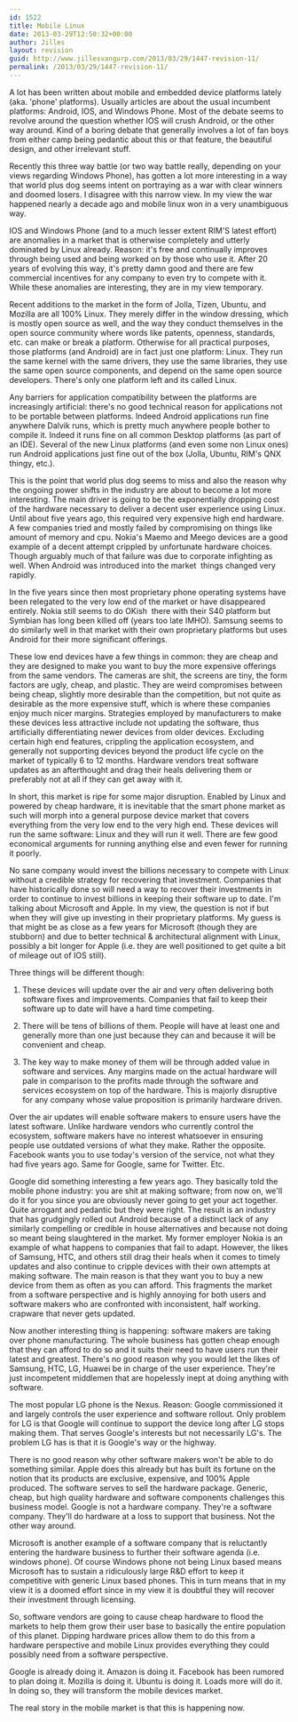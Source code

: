 ```yaml
---
id: 1522
title: Mobile Linux
date: 2013-03-29T12:50:32+00:00
author: Jilles
layout: revision
guid: http://www.jillesvangurp.com/2013/03/29/1447-revision-11/
permalink: /2013/03/29/1447-revision-11/
---
```

A lot has been written about mobile and embedded device platforms lately (aka. 'phone' platforms). Usually articles are about the usual incumbent platforms: Android, IOS, and Windows Phone. Most of the debate seems to revolve around the question whether IOS will crush Android, or the other way around. Kind of a boring debate that generally involves a lot of fan boys from either camp being pedantic about this or that feature, the beautiful design, and other irrelevant stuff.

Recently this three way battle (or two way battle really, depending on your views regarding Windows Phone), has gotten a lot more interesting in a way that world plus dog seems intent on portraying as a war with clear winners and doomed losers. I disagree with this narrow view. In my view the war happened nearly a decade ago and mobile linux won in a very unambiguous way.

<!--more-->

IOS and Windows Phone (and to a much lesser extent RIM'S latest effort) are anomalies in a market that is otherwise completely and utterly dominated by Linux already. Reason: it's free and continually improves through being used and being worked on by those who use it. After 20 years of evolving this way, it's pretty damn good and there are few commercial incentives for any company to even try to compete with it. While these anomalies are interesting, they are in my view temporary.

Recent additions to the market in the form of Jolla, Tizen, Ubuntu, and Mozilla are all 100% Linux. They merely differ in the window dressing, which is mostly open source as well, and the way they conduct themselves in the open source community where words like patents, openness, standards, etc. can make or break a platform. Otherwise for all practical purposes, those platforms (and Android) are in fact just one platform: Linux. They run the same kernel with the same drivers, they use the same libraries, they use the same open source components, and depend on the same open source developers. There's only one platform left and its called Linux.

Any barriers for application compatibility between the platforms are increasingly artificial: there's no good technical reason for applications not to be portable between platforms. Indeed Android applications run fine anywhere Dalvik runs, which is pretty much anywhere people bother to compile it. Indeed it runs fine on all common Desktop platforms (as part of an IDE). Several of the new Linux platforms (and even some non Linux ones) run Android applications just fine out of the box (Jolla, Ubuntu, RIM's QNX thingy, etc.).

This is the point that world plus dog seems to miss and also the reason why the ongoing power shifts in the industry are about to become a lot more interesting. The main driver is going to be the exponentially dropping cost of the hardware necessary to deliver a decent user experience using Linux. Until about five years ago, this required very expensive high end hardware. A few companies tried and mostly failed by compromising on things like amount of memory and cpu. Nokia's Maemo and Meego devices are a good example of a decent attempt crippled by unfortunate hardware choices. Though arguably much of that failure was due to corporate infighting as well. When Android was introduced into the market  things changed very rapidly.

In the five years since then most proprietary phone operating systems have been relegated to the very low end of the market or have disappeared entirely. Nokia still seems to do OKish  there with their S40 platform but Symbian has long been killed off (years too late IMHO). Samsung seems to do similarly well in that market with their own proprietary platforms but uses Android for their more significant offerings.

These low end devices have a few things in common: they are cheap and they are designed to make you want to buy the more expensive offerings from the same vendors. The cameras are shit, the screens are tiny, the form factors are ugly, cheap, and plastic. They are weird compromises between being cheap, slightly more desirable than the competition, but not quite as desirable as the more expensive stuff, which is where these companies enjoy much nicer margins. Strategies employed by manufacturers to make these devices less attractive include not updating the software, thus artificially differentiating newer devices from older devices. Excluding certain high end features, crippling the application ecosystem, and generally not supporting devices beyond the product life cycle on the market of typically 6 to 12 months. Hardware vendors treat software updates as an afterthought and drag their heals delivering them or preferably not at all if they can get away with it.

In short, this market is ripe for some major disruption. Enabled by Linux and powered by cheap hardware, it is inevitable that the smart phone market as such will morph into a general purpose device market that covers everything from the very low end to the very high end. These devices will run the same software: Linux and they will run it well. There are few good economical arguments for running anything else and even fewer for running it poorly.

No sane company would invest the billions necessary to compete with Linux without a credible strategy for recovering that investment. Companies that have historically done so will need a way to recover their investments in order to continue to invest billions in keeping their software up to date. I'm talking about Microsoft and Apple. In my view, the question is not if but when they will give up investing in their proprietary platforms. My guess is that might be as close as a few years for Microsoft (though they are stubborn) and due to better technical &amp; architectural alignment with Linux, possibly a bit longer for Apple (i.e. they are well positioned to get quite a bit of mileage out of IOS still).

Three things will be different though:

1) These devices will update over the air and very often delivering both software fixes and improvements. Companies that fail to keep their software up to date will have a hard time competing.

2) There will be tens of billions of them. People will have at least one and generally more than one just because they can and because it will be convenient and cheap.

3) The key way to make money of them will be through added value in software and services. Any margins made on the actual hardware will pale in comparison to the profits made through the software and services ecosystem on top of the hardware. This is majorly disruptive for any company whose value proposition is primarily hardware driven.

Over the air updates will enable software makers to ensure users have the latest software. Unlike hardware vendors who currently control the ecosystem, software makers have no interest whatsoever in ensuring people use outdated versions of what they make. Rather the opposite. Facebook wants you to use today's version of the service, not what they had five years ago. Same for Google, same for Twitter. Etc.

Google did something interesting a few years ago. They basically told the mobile phone industry: you are shit at making software; from now on, we'll do it for you since you are obviously never going to get your act together. Quite arrogant and pedantic but they were right. The result is an industry that has grudgingly rolled out Android because of a distinct lack of any similarly compelling or credible in house alternatives and because not doing so meant being slaughtered in the market. My former employer Nokia is an example of what happens to companies that fail to adapt. However, the likes of Samsung, HTC, and others still drag their heals when it comes to timely updates and also continue to cripple devices with their own attempts at making software. The main reason is that they want you to buy a new device from them as often as you can afford. This fragments the market from a software perspective and is highly annoying for both users and software makers who are confronted with inconsistent, half working. crapware that never gets updated.

Now another interesting thing is happening: software makers are taking over phone manufacturing. The whole business has gotten cheap enough that they can afford to do so and it suits their need to have users run their latest and greatest. There's no good reason why you would let the likes of Samsung, HTC, LG, Huawei be in charge of the user experience. They're just incompetent middlemen that are hopelessly inept at doing anything with software.

The most popular LG phone is the Nexus. Reason: Google commissioned it and largely controls the user experience and software rollout. Only problem for LG is that Google will continue to support the device long after LG stops making them. That serves Google's interests but not necessarily LG's. The problem LG has is that it is Google's way or the highway.

There is no good reason why other software makers won't be able to do something similar. Apple does this already but has built its fortune on the notion that its products are exclusive, expensive, and 100% Apple produced. The software serves to sell the hardware package. Generic, cheap, but high quality hardware and software components challenges this business model. Google is not a hardware company. They're a software company. They'll do hardware at a loss to support that business. Not the other way around.

Microsoft is another example of a software company that is reluctantly entering the hardware business to further their software agenda (i.e. windows phone). Of course Windows phone not being Linux based means Microsoft has to sustain a ridiculously large R&amp;D effort to keep it competitive with generic Linux based phones. This in turn means that in my view it is a doomed effort since in my view it is doubtful they will recover their investment through licensing.

So, software vendors are going to cause cheap hardware to flood the markets to help them grow their user base to basically the entire population of this planet. Dipping hardware prices allow them to do this from a hardware perspective and mobile Linux provides everything they could possibly need from a software perspective.

Google is already doing it. Amazon is doing it. Facebook has been rumored to plan doing it. Mozilla is doing it. Ubuntu is doing it. Loads more will do it. In doing so, they will transform the mobile devices market.

The real story in the mobile market is that this is happening now.